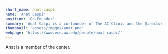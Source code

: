 ```yaml
---
short_name: anat-caspi
name: 'Anat Caspi'
position: 'Co-Founder'
summary: 'Anat Caspi is a co-founder of The AI Clinic and the Director of the Taskar Center for Accessible Technology.'
thumbnail: 'assets/images/anat.png'
webpage: 'https://www.ece.uw.edu/people/anat-caspi/'
---
```

Anat is a member of the center.